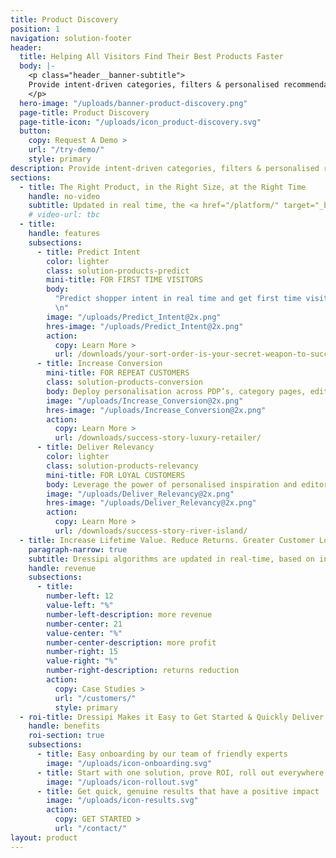 ```yaml
---
title: Product Discovery
position: 1
navigation: solution-footer
header:
  title: Helping All Visitors Find Their Best Products Faster
  body: |-
    <p class="header__banner-subtitle">
    Provide intent-driven categories, filters & personalised recommendations for first time visitors as well as repeat customers
    </p>
  hero-image: "/uploads/banner-product-discovery.png"
  page-title: Product Discovery
  page-title-icon: "/uploads/icon_product-discovery.svg"
  button:
    copy: Request A Demo >
    url: "/try-demo/"
    style: primary
description: Provide intent-driven categories, filters & personalised recommendations for first time visitors as well as repeat customers
sections:
  - title: The Right Product, in the Right Size, at the Right Time
    handle: no-video
    subtitle: Updated in real time, the <a href="/platform/" target="_blank"> Dressipi platform</a> delivers relevant products & inspiration online, in-store, in-app, email and through new journeys of the future (VR & AR).
    # video-url: tbc
  - title:
    handle: features
    subsections:
      - title: Predict Intent
        color: lighter
        class: solution-products-predict
        mini-title: FOR FIRST TIME VISITORS
        body:
          "Predict shopper intent in real time and get first time visitors to make one more click & start them on a journey of personalised product discovery
          \n"
        image: "/uploads/Predict_Intent@2x.png"
        hres-image: "/uploads/Predict_Intent@2x.png"
        action:
          copy: Learn More >
          url: /downloads/your-sort-order-is-your-secret-weapon-to-success/
      - title: Increase Conversion
        mini-title: FOR REPEAT CUSTOMERS
        class: solution-products-conversion
        body: Deploy personalisation across PDP’s, category pages, editorial themes and filters to increase conversion across the board
        image: "/uploads/Increase_Conversion@2x.png"
        hres-image: "/uploads/Increase_Conversion@2x.png"
        action:
          copy: Learn More >
          url: /downloads/success-story-luxury-retailer/
      - title: Deliver Relevancy
        color: lighter
        class: solution-products-relevancy
        mini-title: FOR LOYAL CUSTOMERS
        body: Leverage the power of personalised inspiration and editorial to demonstrate how much you know and understand your loyal customers
        image: "/uploads/Deliver_Relevancy@2x.png"
        hres-image: "/uploads/Deliver_Relevancy@2x.png"
        action:
          copy: Learn More >
          url: /downloads/success-story-river-island/
  - title: Increase Lifetime Value. Reduce Returns. Greater Customer Loyalty.
    paragraph-narrow: true
    subtitle: Dressipi algorithms are updated in real-time, based on in-session customer behaviour and changes in product availability so our clients deliver on their key KPI’s.
    handle: revenue
    subsections:
      - title:
        number-left: 12
        value-left: "%"
        number-left-description: more revenue
        number-center: 21
        value-center: "%"
        number-center-description: more profit
        number-right: 15
        value-right: "%"
        number-right-description: returns reduction
        action:
          copy: Case Studies >
          url: "/customers/"
          style: primary
  - roi-title: Dressipi Makes it Easy to Get Started & Quickly Deliver ROI
    handle: benefits
    roi-section: true
    subsections:
      - title: Easy onboarding by our team of friendly experts
        image: "/uploads/icon-onboarding.svg"
      - title: Start with one solution, prove ROI, roll out everywhere
        image: "/uploads/icon-rollout.svg"
      - title: Get quick, genuine results that have a positive impact
        image: "/uploads/icon-results.svg"
        action:
          copy: GET STARTED >
          url: "/contact/"
layout: product
---
```


